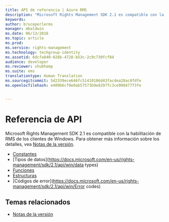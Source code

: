 ```yaml
---
title: API de referencia | Azure RMS
description: "Microsoft Rights Management SDK 2.1 es compatible con la habilitación de RMS de los clientes de Windows."
keywords: 
author: bruceperlerms
manager: mbaldwin
ms.date: 06/13/2016
ms.topic: article
ms.prod: 
ms.service: rights-management
ms.technology: techgroup-identity
ms.assetid: 6dcfa840-026b-4728-b53c-2c9c730fcf84
audience: developer
ms.reviewer: shubhamp
ms.suite: ems
translationtype: Human Translation
ms.sourcegitcommit: 5d2339ece646fc51410186d43facdea28ac8fdfe
ms.openlocfilehash: e409b6cf0e0ab57573b9e8297fc3ce998477f3fe


---
```


# Referencia de API

Microsoft Rights Management SDK 2.1 es compatible con la habilitación de RMS de los clientes de Windows. Para obtener más información sobre los detalles, vea [Notas de la versión](release-notes-rtm.md).
- [Constantes](https://docs.microsoft.com/en-us/rights-management/sdk/2.1/api/win/constants)
- [Tipos de datos](https://docs.microsoft.com/en-us/rights-management/sdk/2.1/api/win/data types)
- [Funciones](https://docs.microsoft.com/en-us/rights-management/sdk/2.1/api/win/functions)
- [Estructuras](https://docs.microsoft.com/en-us/rights-management/sdk/2.1/api/win/structures)
- [Códigos de error](https://docs.microsoft.com/en-us/rights-management/sdk/2.1/api/win/Error codes)



## Temas relacionados

* [Notas de la versión](release-notes-rtm.md)
 

 



<!--HONumber=Aug16_HO4-->


